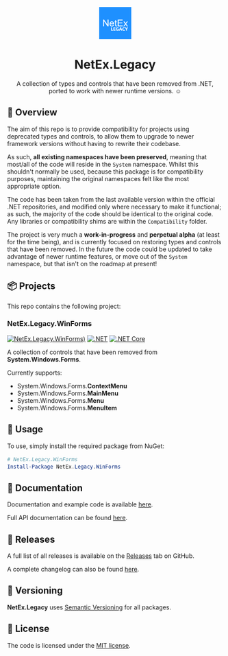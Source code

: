 ﻿<div align="center">

<img src="res/images/icon.png" alt="NetEx.WinForms.ProgressDialog" width="75" />

# NetEx.Legacy

A collection of types and controls that have been removed from .NET, ported to work with newer runtime versions. :relaxed:

</div>

## 💬 Overview

The aim of this repo is to provide compatibility for projects using deprecated types and controls, to allow them to upgrade to newer framework versions without having to rewrite their codebase.

As such, **all existing namespaces have been preserved**, meaning that most/all of the code will reside in the `System` namespace. Whilst this shouldn't normally be used, because this package is for compatibility purposes, maintaining the original namespaces felt like the most appropriate option.

The code has been taken from the last available version within the official .NET repositories, and modified only where necessary to make it functional; as such, the majority of the code should be identical to the original code. Any libraries or compatibility shims are within the `Compatibility` folder.

The project is very much a **work-in-progress** and **perpetual alpha** (at least for the time being), and is currently focused on restoring types and controls that have been removed. In the future the code could be updated to take advantage of newer runtime features, or move out of the `System` namespace, but that isn't on the roadmap at present!

## 📦 Projects

This repo contains the following project:

### NetEx.Legacy.WinForms
[![NetEx.Legacy.WinForms)](https://img.shields.io/nuget/v/NetEx.Legacy.WinForms.svg)](https://www.nuget.org/packages/NetEx.Legacy.WinForms/) [![.NET](https://img.shields.io/badge/.net%20-5.0+-8A2BE2)](https://dotnet.microsoft.com/download) [![.NET Core](https://img.shields.io/badge/.net%20core-3.1-8A2BE2)](https://dotnet.microsoft.com/en-us/download/dotnet-framework)

A collection of controls that have been removed from **System.Windows.Forms**.

Currently supports:
- System.Windows.Forms.**ContextMenu**
- System.Windows.Forms.**MainMenu**
- System.Windows.Forms.**Menu**
- System.Windows.Forms.**MenuItem**

## 🙌 Usage

To use, simply install the required package from NuGet:

```powershell
# NetEx.Legacy.WinForms
Install-Package NetEx.Legacy.WinForms
```

## 📖 Documentation

Documentation and example code is available [here](https://peckmore.github.io/NetEx.Legacy).

Full API documentation can be found [here](https://peckmore.github.io/NetEx.Legacy/api/System.Windows.Forms.html).

## 🚀 Releases

A full list of all releases is available on the [Releases](https://github.com/Peckmore/NetEx.Legacy/releases) tab on GitHub.

A complete changelog can also be found [here](https://github.com/Peckmore/NetEx.Legacy/blob/main/CHANGELOG.md).

## 🔢 Versioning

**NetEx.Legacy** uses [Semantic Versioning](https://semver.org) for all packages.

## 📄 License

The code is licensed under the [MIT license](https://github.com/Peckmore/NetEx.Legacy?tab=readme-ov-file#MIT-1-ov-file).
